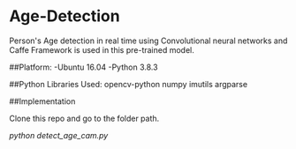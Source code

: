 # Age-Detection

Person's Age detection in real time using Convolutional neural networks and Caffe Framework is used in this pre-trained model.

##Platform:
-Ubuntu 16.04
-Python 3.8.3

##Python Libraries Used:
opencv-python
numpy
imutils 
argparse

##Implementation

Clone this repo and go to the folder path.

*python detect_age_cam.py*


